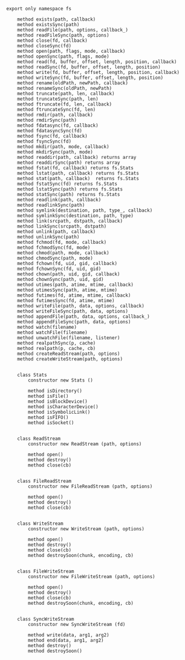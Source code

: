     
    export only namespace fs
        
        method exists(path, callback) 
        method existsSync(path) 
        method readFile(path, options, callback_) 
        method readFileSync(path, options) 
        method close(fd, callback) 
        method closeSync(fd) 
        method open(path, flags, mode, callback) 
        method openSync(path, flags, mode) 
        method read(fd, buffer, offset, length, position, callback) 
        method readSync(fd, buffer, offset, length, position) 
        method write(fd, buffer, offset, length, position, callback) 
        method writeSync(fd, buffer, offset, length, position) 
        method rename(oldPath, newPath, callback) 
        method renameSync(oldPath, newPath) 
        method truncate(path, len, callback) 
        method truncateSync(path, len) 
        method ftruncate(fd, len, callback) 
        method ftruncateSync(fd, len) 
        method rmdir(path, callback) 
        method rmdirSync(path) 
        method fdatasync(fd, callback) 
        method fdatasyncSync(fd) 
        method fsync(fd, callback) 
        method fsyncSync(fd) 
        method mkdir(path, mode, callback) 
        method mkdirSync(path, mode) 
        method readdir(path, callback) returns array
        method readdirSync(path) returns array
        method fstat(fd, callback) returns fs.Stats
        method lstat(path, callback) returns fs.Stats
        method stat(path, callback)  returns fs.Stats
        method fstatSync(fd) returns fs.Stats
        method lstatSync(path) returns fs.Stats
        method statSync(path) returns fs.Stats
        method readlink(path, callback) 
        method readlinkSync(path) 
        method symlink(destination, path, type_, callback) 
        method symlinkSync(destination, path, type) 
        method link(srcpath, dstpath, callback) 
        method linkSync(srcpath, dstpath) 
        method unlink(path, callback) 
        method unlinkSync(path) 
        method fchmod(fd, mode, callback) 
        method fchmodSync(fd, mode) 
        method chmod(path, mode, callback) 
        method chmodSync(path, mode) 
        method fchown(fd, uid, gid, callback) 
        method fchownSync(fd, uid, gid) 
        method chown(path, uid, gid, callback) 
        method chownSync(path, uid, gid) 
        method utimes(path, atime, mtime, callback) 
        method utimesSync(path, atime, mtime) 
        method futimes(fd, atime, mtime, callback) 
        method futimesSync(fd, atime, mtime) 
        method writeFile(path, data, options, callback) 
        method writeFileSync(path, data, options) 
        method appendFile(path, data, options, callback_) 
        method appendFileSync(path, data, options) 
        method watch(filename) 
        method watchFile(filename) 
        method unwatchFile(filename, listener) 
        method realpathSync(p, cache) 
        method realpath(p, cache, cb) 
        method createReadStream(path, options) 
        method createWriteStream(path, options) 
    
    
        class Stats
            constructor new Stats () 
            
            method isDirectory() 
            method isFile() 
            method isBlockDevice() 
            method isCharacterDevice() 
            method isSymbolicLink() 
            method isFIFO() 
            method isSocket() 
        
        
        class ReadStream
            constructor new ReadStream (path, options) 
            
            method open() 
            method destroy() 
            method close(cb) 
        
        
        class FileReadStream
            constructor new FileReadStream (path, options) 
            
            method open() 
            method destroy() 
            method close(cb) 
        
        
        class WriteStream
            constructor new WriteStream (path, options) 
            
            method open() 
            method destroy() 
            method close(cb) 
            method destroySoon(chunk, encoding, cb) 
        
        
        class FileWriteStream
            constructor new FileWriteStream (path, options) 
            
            method open() 
            method destroy() 
            method close(cb) 
            method destroySoon(chunk, encoding, cb) 
        
        
        class SyncWriteStream
            constructor new SyncWriteStream (fd) 
            
            method write(data, arg1, arg2) 
            method end(data, arg1, arg2) 
            method destroy() 
            method destroySoon() 

